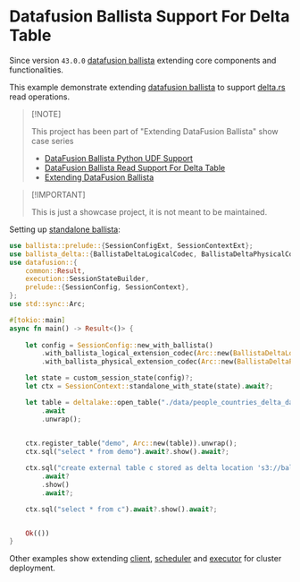 # Datafusion Ballista Support For Delta Table

Since version `43.0.0` [datafusion ballista](https://github.com/apache/datafusion-ballista) extending core components and functionalities.

This example demonstrate extending [datafusion ballista](https://github.com/apache/datafusion-ballista) to support [delta.rs](https://delta-io.github.io/delta-rs/) read operations.

>
> [!NOTE]
>
> This project has been part of "Extending DataFusion Ballista" show case series
>
> - [DataFusion Ballista Python UDF Support](https://github.com/milenkovicm/ballista_python)
> - [DataFusion Ballista Read Support For Delta Table](https://github.com/milenkovicm/ballista_delta)
> - [Extending DataFusion Ballista](https://github.com/milenkovicm/ballista_extensions)
>

>
> [!IMPORTANT]
>
> This is just a showcase project, it is not meant to be maintained.
>

Setting up [standalone ballista](examples/standalone.rs):

```rust
use ballista::prelude::{SessionConfigExt, SessionContextExt};
use ballista_delta::{BallistaDeltaLogicalCodec, BallistaDeltaPhysicalCodec};
use datafusion::{
    common::Result,
    execution::SessionStateBuilder,
    prelude::{SessionConfig, SessionContext},
};
use std::sync::Arc;

#[tokio::main]
async fn main() -> Result<()> {
    
    let config = SessionConfig::new_with_ballista()
        .with_ballista_logical_extension_codec(Arc::new(BallistaDeltaLogicalCodec::default()))
        .with_ballista_physical_extension_codec(Arc::new(BallistaDeltaPhysicalCodec::default()));

    let state = custom_session_state(config)?;
    let ctx = SessionContext::standalone_with_state(state).await?;

    let table = deltalake::open_table("./data/people_countries_delta_dask")
        .await
        .unwrap();

    
    ctx.register_table("demo", Arc::new(table)).unwrap();
    ctx.sql("select * from demo").await?.show().await?;

    ctx.sql("create external table c stored as delta location 's3://ballista/people_countries_delta_dask/' ")
        .await?
        .show()
        .await?;

    ctx.sql("select * from c").await?.show().await?;


    Ok(())
}
```

Other examples show extending [client](examples/local_read_client.rs), [scheduler](examples/cluster_scheduler.rs)
and [executor](examples/cluster_executor.rs) for cluster deployment.
